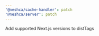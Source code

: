 ```yaml
---
'@neshca/cache-handler': patch
'@neshca/server': patch
---
```


Add supported Next.js versions to distTags
